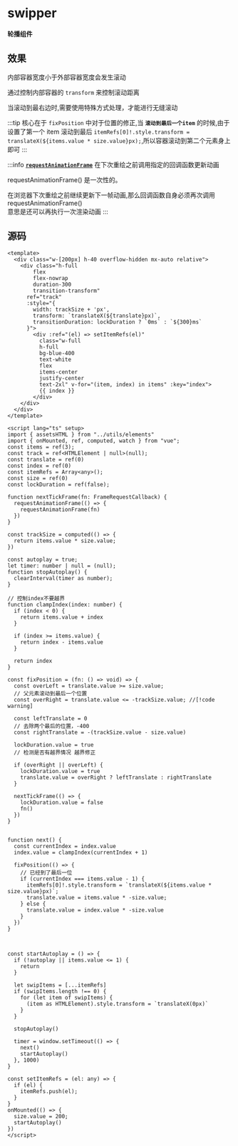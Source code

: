 # swipper
**轮播组件**

## 效果

<swipper/>

<script setup>
  import swipper from '../../../src/components/swipper.vue'
</script>

内部容器宽度小于外部容器宽度会发生滚动

通过控制内部容器的 `transform` 来控制滚动距离

当滚动到最右边时,需要使用特殊方式处理，才能进行无缝滚动

:::tip
核心在于 `fixPosition` 中对于位置的修正,当 **`滚动到最后一个item`** 的时候,由于设置了第一个 item 滚动到最后 `itemRefs[0]!.style.transform = translateX(${items.value * size.value}px);`,所以容器滚动到第二个元素身上即可
:::

:::info
[**`requestAnimationFrame`**](https://developer.mozilla.org/zh-CN/docs/Web/API/Window/requestAnimationFrame) 在下次重绘之前调用指定的回调函数更新动画  

requestAnimationFrame() 是一次性的。  

在浏览器下次重绘之前继续更新下一帧动画,那么回调函数自身必须再次调用 requestAnimationFrame()  
意思是还可以再执行一次渲染动画
:::
## 源码

```vue:line-numbers{81-84}
<template>
  <div class="w-[200px] h-40 overflow-hidden mx-auto relative">
    <div class="h-full 
        flex 
        flex-nowrap 
        duration-300 
        transition-transform" 
      ref="track" 
      :style="{
        width: trackSize + 'px',
        transform: `translateX(${translate}px)`,
        transitionDuration: lockDuration ? `0ms` : `${300}ms`
      }">
        <div :ref="(el) => setItemRefs(el)" 
          class="w-full 
          h-full 
          bg-blue-400 
          text-white 
          flex 
          items-center 
          justify-center 
          text-2xl" v-for="(item, index) in items" :key="index">
          {{ index }}
        </div>
    </div>
  </div>
</template>

<script lang="ts" setup>
import { assetsHTML } from "../utils/elements"
import { onMounted, ref, computed, watch } from "vue";
const items = ref(3);
const track = ref<HTMLElement | null>(null);
const translate = ref(0)
const index = ref(0)
const itemRefs = Array<any>();
const size = ref(0)
const lockDuration = ref(false);

function nextTickFrame(fn: FrameRequestCallback) {
  requestAnimationFrame(() => {
    requestAnimationFrame(fn)
  })
}

const trackSize = computed(() => {
  return items.value * size.value;
})

const autoplay = true;
let timer: number | null = (null);
function stopAutoplay() {
  clearInterval(timer as number);
}

// 控制index不要越界
function clampIndex(index: number) {
  if (index < 0) {
    return items.value + index
  }

  if (index >= items.value) {
    return index - items.value
  }

  return index
}

const fixPosition = (fn: () => void) => {
  const overLeft = translate.value >= size.value;
  // 父元素滚动到最后一个位置
  const overRight = translate.value <= -trackSize.value; //[!code warning]

  const leftTranslate = 0
  // 去除两个最后的位置，-400
  const rightTranslate = -(trackSize.value - size.value)

  lockDuration.value = true
  // 检测是否有越界情况 越界修正

  if (overRight || overLeft) {
    lockDuration.value = true
    translate.value = overRight ? leftTranslate : rightTranslate
  }

  nextTickFrame(() => {
    lockDuration.value = false
    fn()
  })
}


function next() {
  const currentIndex = index.value
  index.value = clampIndex(currentIndex + 1)

  fixPosition(() => {
    // 已经到了最后一位
    if (currentIndex === items.value - 1) {
      itemRefs[0]!.style.transform = `translateX(${items.value * size.value}px)`;
      translate.value = items.value * -size.value;
    } else {
      translate.value = index.value * -size.value
    }
  })
}



const startAutoplay = () => {
  if (!autoplay || items.value <= 1) {
    return
  }

  let swipItems = [...itemRefs]
  if (swipItems.length !== 0) {
    for (let item of swipItems) {
      (item as HTMLElement).style.transform = `translateX(0px)`
    }
  }

  stopAutoplay()

  timer = window.setTimeout(() => {
    next()
    startAutoplay()
  }, 1000)
}

const setItemRefs = (el: any) => {
  if (el) {
    itemRefs.push(el);
  }
}
onMounted(() => {
  size.value = 200;
  startAutoplay()
})
</script>
```
